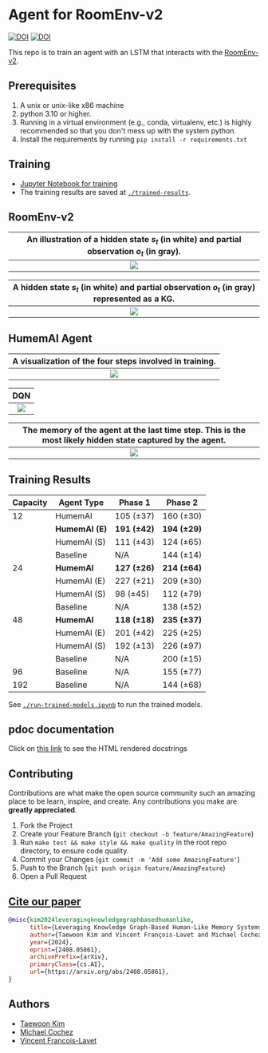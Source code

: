 # Agent for RoomEnv-v2

[![DOI](https://zenodo.org/badge/776465360.svg)](https://zenodo.org/doi/10.5281/zenodo.10876433)
[![DOI](https://img.shields.io/badge/Paper-PDF-red.svg)](https://arxiv.org/pdf/2408.05861)

This repo is to train an agent with an LSTM that interacts with the
[RoomEnv-v2](https://github.com/humemai/room-env).

## Prerequisites

1. A unix or unix-like x86 machine
1. python 3.10 or higher.
1. Running in a virtual environment (e.g., conda, virtualenv, etc.) is highly
   recommended so that you don't mess up with the system python.
1. Install the requirements by running `pip install -r requirements.txt`

## Training

- [Jupyter Notebook for training](train-dqn.ipynb)
- The training results are saved at [`./trained-results`](./trained-results/).

## RoomEnv-v2

| An illustration of a hidden state $s_{t}$ (in white) and partial observation $o_{t}$ (in gray). |
| :---------------------------------------------------------------------------------------------: |
|                                ![](./figures/room-layout-xl.png)                                |

| A hidden state $s_{t}$ (in white) and partial observation $o_{t}$ (in gray) represented as a KG. |
| :----------------------------------------------------------------------------------------------: |
|                               ![](./figures/room-layout-kg-xl.png)                               |

## HumemAI Agent

| A visualization of the four steps involved in training. |
| :-----------------------------------------------------: |
|              ![](./figures/lstm-steps.png)              |

|                   DQN                    |
| :--------------------------------------: |
| ![](./figures/humemai-lstm-q-values.png) |

| The memory of the agent at the last time step. This is the most likely hidden state captured by the agent. |
| :--------------------------------------------------------------------------------------------------------: |
|                                ![](./figures/memory-systems-example-xl.png)                                |

## Training Results

| Capacity | Agent Type      | Phase 1       | Phase 2       |
| -------- | --------------- | ------------- | ------------- |
| 12       | HumemAI         | 105 (±37)     | 160 (±30)     |
|          | **HumemAI (E)** | **191 (±42)** | **194 (±29)** |
|          | HumemAI (S)     | 111 (±43)     | 124 (±65)     |
|          | Baseline        | N/A           | 144 (±14)     |
| 24       | **HumemAI**     | **127 (±26)** | **214 (±64)** |
|          | HumemAI (E)     | 227 (±21)     | 209 (±30)     |
|          | HumemAI (S)     | 98 (±45)      | 112 (±79)     |
|          | Baseline        | N/A           | 138 (±52)     |
| 48       | **HumemAI**     | **118 (±18)** | **235 (±37)** |
|          | HumemAI (E)     | 201 (±42)     | 225 (±25)     |
|          | HumemAI (S)     | 192 (±13)     | 226 (±97)     |
|          | Baseline        | N/A           | 200 (±15)     |
| 96       | Baseline        | N/A           | 155 (±77)     |
| 192      | Baseline        | N/A           | 144 (±68)     |

See [`./run-trained-models.ipynb`](./run-trained-models.ipynb) to run the trained
models.

## pdoc documentation

Click on [this link](https://humemai.github.io/agent-room-env-v2-lstm) to see the HTML
rendered docstrings

## Contributing

Contributions are what make the open source community such an amazing place to be learn,
inspire, and create. Any contributions you make are **greatly appreciated**.

1. Fork the Project
1. Create your Feature Branch (`git checkout -b feature/AmazingFeature`)
1. Run `make test && make style && make quality` in the root repo directory, to ensure
   code quality.
1. Commit your Changes (`git commit -m 'Add some AmazingFeature'`)
1. Push to the Branch (`git push origin feature/AmazingFeature`)
1. Open a Pull Request

## [Cite our paper]()

```bibtex
@misc{kim2024leveragingknowledgegraphbasedhumanlike,
      title={Leveraging Knowledge Graph-Based Human-Like Memory Systems to Solve Partially Observable Markov Decision Processes},
      author={Taewoon Kim and Vincent François-Lavet and Michael Cochez},
      year={2024},
      eprint={2408.05861},
      archivePrefix={arXiv},
      primaryClass={cs.AI},
      url={https://arxiv.org/abs/2408.05861},
}
```

## Authors

- [Taewoon Kim](https://taewoon.kim/)
- [Michael Cochez](https://www.cochez.nl/)
- [Vincent Francois-Lavet](http://vincent.francois-l.be/)
